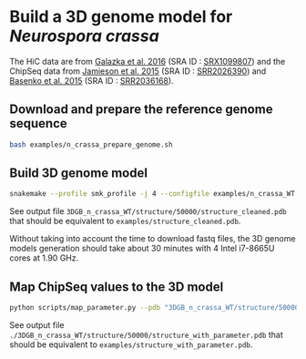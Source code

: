 # Build a 3D genome model for *Neurospora crassa*

The HiC data are from [Galazka et al. 2016](https://pubmed.ncbi.nlm.nih.gov/27260477/) (SRA ID : [SRX1099807](https://www.ncbi.nlm.nih.gov/sra?term=SRX1099807)) and the ChipSeq data from [Jamieson et al. 2015](https://pubmed.ncbi.nlm.nih.gov/26537359/) (SRA ID : [SRR2026390](https://www.ncbi.nlm.nih.gov/sra/?term=SRR2026390)) and [Basenko et al. 2015](https://pubmed.ncbi.nlm.nih.gov/26578794/) (SRA ID : [SRR2036168](https://www.ncbi.nlm.nih.gov/sra/?term=SRR2036168)).


## Download and prepare the reference genome sequence

```bash
bash examples/n_crassa_prepare_genome.sh
```

## Build 3D genome model

```bash
snakemake --profile smk_profile -j 4 --configfile examples/n_crassa_WT.yml
```

See output file `3DGB_n_crassa_WT/structure/50000/structure_cleaned.pdb` that should be equivalent to `examples/structure_cleaned.pdb`.

Without taking into account the time to download fastq files, the 3D genome models generation should take about 30 minutes with 4 Intel i7-8665U cores at 1.90 GHz.

## Map ChipSeq values to the 3D model

```bash
python scripts/map_parameter.py --pdb "3DGB_n_crassa_WT/structure/50000/structure_cleaned.pdb" --BedGraph "examples/n_crassa.bedgraph" --output "3DGB_n_crassa_WT/structure/50000/structure_with_parameter.pdb"
```

See output file `./3DGB_n_crassa_WT/structure/50000/structure_with_parameter.pdb` that should be equivalent to `examples/structure_with_parameter.pdb`.
